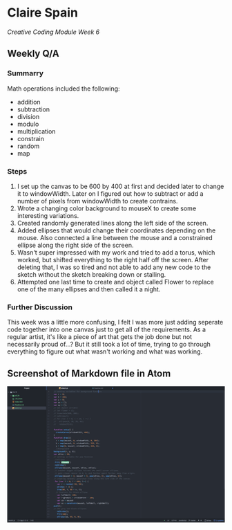 # Claire Spain
*Creative Coding Module Week 6*
## Weekly Q/A
### Summarry
   Math operations included the following:
   - addition
   - subtraction
   - division
   - modulo
   - multiplication
   - constrain
   - random
   - map
### Steps
1. I set up the canvas to be 600 by 400 at first and decided later to change it to windowWidth. Later on I figured out how to subtract or add  a number of pixels from windowWidth to create contrains.
2. Wrote a changing color background to mouseX to create some interesting variations.
3. Created randomly generated lines along the left side of the screen.
4. Added ellipses that would change their coordinates depending on the mouse. Also connected a line between the mouse and a constrained ellipse along the right side of the screen.
5. Wasn't super impressed with my work and tried to add a torus, which worked, but shifted everything to the right half off the screen. After deleting that, I was so tired and not able to add any new code to the sketch without the sketch breaking down or stalling.
6. Attempted one last time to create and object called Flower to replace one of the many ellipses and then called it a night.
### Further Discussion
This week was a little more confusing, I felt I was more just adding seperate code together into one canvas just to get all of the requirements. As a regular artist, it's like a piece of art that gets the job done but not necessarily proud of...? But it still took a lot of time, trying to go through everything to figure out what wasn't working and what was working.
## Screenshot of Markdown file in Atom
![Screenshot of Week 6](./img/screenshot_w6.png)
